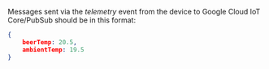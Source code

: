 Messages sent via the *telemetry* event from the device to Google Cloud IoT
Core/PubSub should be in this format:

```json
{
	beerTemp: 20.5,
	ambientTemp: 19.5
}
```
